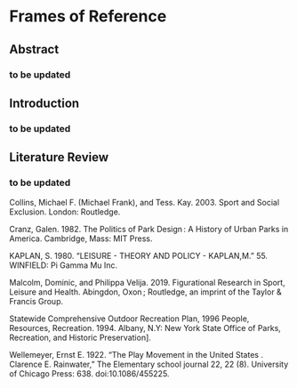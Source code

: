 # Frames of Reference

## Abstract
### to be updated


## Introduction
### to be updated



## Literature Review
### to be updated
<p>Collins, Michael F. (Michael Frank), and Tess. Kay. 2003. Sport and Social Exclusion. London: Routledge.</p>
<p>Cranz, Galen. 1982. The Politics of Park Design : A History of Urban Parks in America. Cambridge, Mass: MIT Press.</p>
<p>KAPLAN, S. 1980. “LEISURE - THEORY AND POLICY - KAPLAN,M.” 55. WINFIELD: Pi Gamma Mu Inc.</p>
<p>Malcolm, Dominic, and Philippa Velija. 2019. Figurational Research in Sport, Leisure and Health. Abingdon, Oxon ; Routledge, an imprint of the Taylor & Francis Group.</p>
<p>Statewide Comprehensive Outdoor Recreation Plan, 1996 People, Resources, Recreation. 1994. Albany, N.Y: New York State Office of Parks, Recreation, and Historic Preservation].</p>
<p>Wellemeyer, Ernst E. 1922. “The Play Movement in the United States . Clarence E. Rainwater,” The Elementary school journal 22, 22 (8). University of Chicago Press: 638. doi:10.1086/455225.</p>
